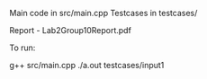 Main code in src/main.cpp
Testcases in testcases/

Report - Lab2Group10Report.pdf

To run:

g++ src/main.cpp
./a.out testcases/input1